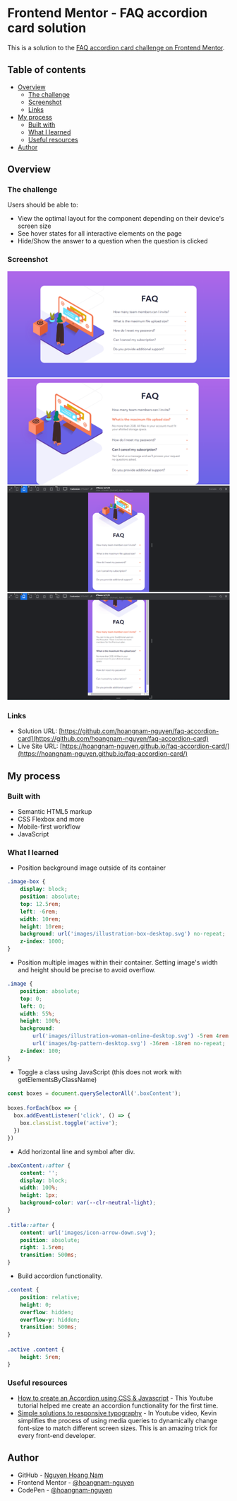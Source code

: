 # Frontend Mentor - FAQ accordion card solution

This is a solution to the [FAQ accordion card challenge on Frontend Mentor](https://www.frontendmentor.io/challenges/faq-accordion-card-XlyjD0Oam).

## Table of contents

- [Overview](#overview)
  - [The challenge](#the-challenge)
  - [Screenshot](#screenshot)
  - [Links](#links)
- [My process](#my-process)
  - [Built with](#built-with)
  - [What I learned](#what-i-learned)
  - [Useful resources](#useful-resources)
- [Author](#author)

## Overview

### The challenge

Users should be able to:

- View the optimal layout for the component depending on their device's screen size
- See hover states for all interactive elements on the page
- Hide/Show the answer to a question when the question is clicked

### Screenshot

![](./images/screenshot-desktop.png)
![](./images/screenshot-desktop-active.png)
![](./images/screenshot-mobile.png)
![](./images/screenshot-mobile-active.png)


### Links

- Solution URL: [https://github.com/hoangnam-nguyen/faq-accordion-card](https://github.com/hoangnam-nguyen/faq-accordion-card)
- Live Site URL: [https://hoangnam-nguyen.github.io/faq-accordion-card/](https://hoangnam-nguyen.github.io/faq-accordion-card/)

## My process

### Built with

- Semantic HTML5 markup
- CSS Flexbox and more
- Mobile-first workflow
- JavaScript


### What I learned

- Position background image outside of its container

```css
.image-box {
    display: block;
    position: absolute;
    top: 12.5rem;
    left: -6rem;
    width: 10rem;
    height: 10rem;
    background: url('images/illustration-box-desktop.svg') no-repeat;
    z-index: 1000;
}
```

- Position multiple images within their container. Setting image's width and height should be precise to avoid overflow.

```css
.image {
    position: absolute;
    top: 0;
    left: 0;
    width: 55%;
    height: 100%;
    background: 
        url('images/illustration-woman-online-desktop.svg') -5rem 4rem no-repeat,
        url('images/bg-pattern-desktop.svg') -36rem -18rem no-repeat;
    z-index: 100;
}
```

- Toggle a class using JavaScript (this does not work with getElementsByClassName)

```js
const boxes = document.querySelectorAll('.boxContent');

boxes.forEach(box => {
  box.addEventListener('click', () => {
    box.classList.toggle('active');
  })
})
```

- Add horizontal line and symbol after div.

```css
.boxContent::after {
    content: '';
    display: block;
    width: 100%;
    height: 1px;
    background-color: var(--clr-neutral-light);
}

.title::after {
    content: url('images/icon-arrow-down.svg');
    position: absolute;
    right: 1.5rem;
    transition: 500ms;
}
```

- Build accordion functionality.

```css
.content {
    position: relative;
    height: 0;
    overflow: hidden;
    overflow-y: hidden;
    transition: 500ms;
}

.active .content {
    height: 5rem;
}
```

### Useful resources

- [How to create an Accordion using CSS & Javascript](https://www.youtube.com/watch?v=dPLHi7tsoFU) - This Youtube tutorial helped me create an accordion functionality for the first time.
- [Simple solutions to responsive typography](https://www.youtube.com/watch?v=wARbgs5Fmuw&t=1s) - In Youtube video, Kevin simplifies the process of using media queries to dynamically change font-size to match different screen sizes. This is an amazing trick for every front-end developer.

## Author

- GitHub - [Nguyen Hoang Nam](https://github.com/hoangnam-nguyen)
- Frontend Mentor - [@hoangnam-nguyen](https://www.frontendmentor.io/profile/hoangnam-nguyen)
- CodePen - [@hoangnam-nguyen](https://codepen.io/hoangnam-nguyen)

